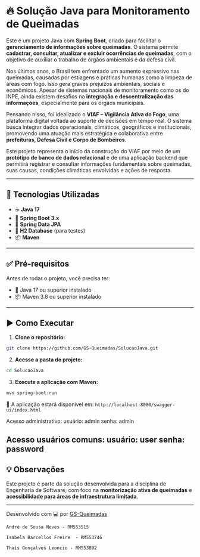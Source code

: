 
# 🔥 Solução Java para Monitoramento de Queimadas

Este é um projeto Java com **Spring Boot**, criado para facilitar o **gerenciamento de informações sobre queimadas**. O sistema permite **cadastrar, consultar, atualizar e excluir ocorrências de queimadas**, com o objetivo de auxiliar o trabalho de órgãos ambientais e da defesa civil.

Nos últimos anos, o Brasil tem enfrentado um aumento expressivo nas queimadas, causadas por estiagens e práticas humanas como a limpeza de áreas com fogo. Isso gera graves prejuízos ambientais, sociais e econômicos. Apesar de sistemas nacionais de monitoramento como os do INPE, ainda existem desafios na **integração e descentralização das informações**, especialmente para os órgãos municipais.

Pensando nisso, foi idealizado o **VIAF – Vigilância Ativa do Fogo**, uma plataforma digital voltada ao suporte de decisões em tempo real. O sistema busca integrar dados operacionais, climáticos, geográficos e institucionais, promovendo uma atuação mais estratégica e colaborativa entre **prefeituras, Defesa Civil e Corpo de Bombeiros**.

Este projeto representa o início da construção do VIAF por meio de um **protótipo de banco de dados relacional** e de uma aplicação backend que permitirá registrar e consultar informações fundamentais sobre queimadas, suas causas, condições climáticas envolvidas e ações de resposta.


---

## 🚀 Tecnologias Utilizadas

- ☕ **Java 17**
- 🌱 **Spring Boot 3.x**
- 💾 **Spring Data JPA**
- 🧪 **H2 Database** (para testes)
- 📦 **Maven**

---


## ✅ Pré-requisitos

Antes de rodar o projeto, você precisa ter:

- 🔧 Java 17 ou superior instalado
- 📦 Maven 3.8 ou superior instalado

---

## ▶️ Como Executar

1. **Clone o repositório:**

```bash
git clone https://github.com/GS-Queimadas/SolucaoJava.git
````

2. **Acesse a pasta do projeto:**

```bash
cd SolucaoJava
```

3. **Execute a aplicação com Maven:**

```bash
mvn spring-boot:run
```

🔗 A aplicação estará disponível em: `http://localhost:8080/swagger-ui/index.html`

Acesso administrativo:
usuário: admin
senha: admin

Acesso usuários comuns:
usuário: user
senha: password
---


## 💡 Observações

Este projeto é parte da solução desenvolvida para a disciplina de Engenharia de Software, com foco na **monitorização ativa de queimadas** e **acessibilidade para áreas de infraestrutura limitada**.

---

Desenvolvido com 💻 por [GS-Queimadas](https://github.com/GS-Queimadas)

```
André de Sousa Neves - RM553515

Isabela Barcellos Freire  - RM553746

Thaís Gonçalves Leoncio - RM553892

